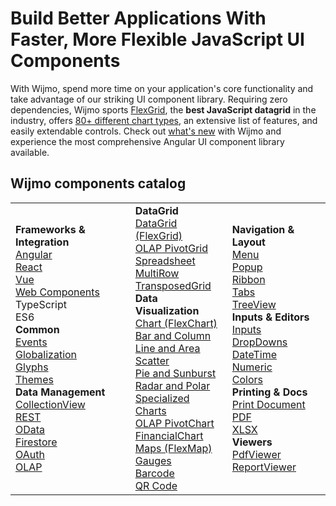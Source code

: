 # Build Better Applications With Faster, More Flexible JavaScript UI Components
With Wijmo, spend more time on your application's core functionality and take advantage of our striking UI component library. Requiring zero dependencies, Wijmo sports [FlexGrid](https://www.grapecity.com/wijmo/flexgrid-javascript-data-grid), the **best JavaScript datagrid** in the industry, offers [80+ different chart types](https://www.grapecity.com/wijmo/flexchart-javascript-chart-component), an extensive list of features, and easily extendable controls. Check out [what's new](https://www.grapecity.com/blogs/wijmo-2022-v1-has-landed) with Wijmo and experience the most comprehensive Angular UI component library available.

## Wijmo components catalog
<table>
	<tr>
		<td>
			<div><b>Frameworks & Integration</b></div>
			<div><a href="https://www.grapecity.com/wijmo/angular-ui-components">Angular</a></div>
			<div><a href="https://www.grapecity.com/wijmo/react-ui-components">React</a></div>
			<div><a href="https://www.grapecity.com/wijmo/vue-ui-components">Vue</a></div>
			<div><a href="https://www.grapecity.com/wijmo/web-components">Web Components</a></div>
			<div>TypeScript</div>
			<div>ES6</div>
			<div><b>Common</b></div>
			<div><a href="https://www.grapecity.com/wijmo/docs/GettingStarted/Events">Events</a></div>
			<div><a href="https://www.grapecity.com/wijmo/demos/Core/Globalization/Formatting/purejs">Globalization</a></div>
			<div><a href="https://www.grapecity.com/wijmo/demos/Core/Glyphs/purejs">Glyphs</a></div>
			<div><a href="https://www.grapecity.com/wijmo/docs/GettingStarted/Wijmo-Sass#custom-themes">Themes</a></div>
			<div><b>Data Management</b></div>
			<div><a href="https://www.grapecity.com/wijmo/javascript-collection-view">CollectionView</a></div>
			<div><a href="https://www.grapecity.com/wijmo/demos/Core/CollectionView/RESTCollectionView/JSONPlaceholder/purejs">REST</a></div>
			<div><a href="https://www.grapecity.com/wijmo/demos/Grid/Data-binding/ODataAPI/purejs">OData</a></div>
			<div><a href="https://www.grapecity.com/wijmo/demos/Cloud/Firestore/Overview/purejs">Firestore</a></div>
			<div><a href="https://www.grapecity.com/wijmo/demos/Cloud/Firestore/OAuth/purejs">OAuth</a></div>
			<div><a href="https://www.grapecity.com/wijmo/javascript-olap-pivot-table-component">OLAP</a></div>
		</td>
		<td>
			<div><b>DataGrid</b></div>
			<div><a href="https://www.grapecity.com/wijmo/flexgrid-javascript-data-grid">DataGrid (FlexGrid)</a></div>
			<div><a href="https://www.grapecity.com/wijmo/javascript-olap-pivot-table-component">OLAP PivotGrid</a></div>
			<div><a href="https://www.grapecity.com/wijmo/flexsheet-javascript-excel-like-component">Spreadsheet</a></div>
			<div><a href="https://www.grapecity.com/wijmo/javascript-multirow-component">MultiRow</a></div>
			<div><a href="https://www.grapecity.com/wijmo/demos/Grid/TransposedGrid/ProductSheet/purejs">TransposedGrid</a></div>
			<div><b>Data Visualization</b></div>
			<div><a href="https://www.grapecity.com/wijmo/flexchart-javascript-chart-component">Chart (FlexChart)</a></div>
			<div><a href="https://www.grapecity.com/wijmo/flexchart-javascript-chart-component#bar-column">Bar and Column</a></div>
			<div><a href="https://www.grapecity.com/wijmo/flexchart-javascript-chart-component#line-area">Line and Area</a></div>
			<div><a href="https://www.grapecity.com/wijmo/flexchart-javascript-chart-component#scatter">Scatter</a></div>
			<div><a href="https://www.grapecity.com/wijmo/flexchart-javascript-chart-component#pie-sunburst">Pie and Sunburst</a></div>
			<div><a href="https://www.grapecity.com/wijmo/flexchart-javascript-chart-component#radar-polar">Radar and Polar</a></div>
			<div><a href="https://www.grapecity.com/wijmo/flexchart-javascript-chart-component#specialized">Specialized Charts</a></div>
			<div><a href="https://www.grapecity.com/wijmo/demos/OLAP/PivotChart/Overview/purejs">OLAP PivotChart</a></div>
			<div><a href="https://www.grapecity.com/wijmo/javascript-financial-chart-component">FinancialChart</a></div>
			<div><a href="https://www.grapecity.com/wijmo/flexmap-javascript-map-charting-components">Maps (FlexMap)</a></div>
			<div><a href="https://www.grapecity.com/wijmo/custom-linear-radial-gauge-javascript">Gauges</a></div>
			<div><a href="https://www.grapecity.com/wijmo/javascript-barcode-components">Barcode</a></div>
			<div><a href="https://www.grapecity.com/wijmo/javascript-barcode-components">QR Code</a></div>
		</td>
		<td>
			<div><b>Navigation & Layout</b></div>
			<div><a href="https://www.grapecity.com/wijmo/selectable-menu-component-javascript">Menu</a></div>
			<div><a href="https://www.grapecity.com/wijmo/popup-component-javascript">Popup</a></div>
			<div><a href="https://www.grapecity.com/wijmo/tab-panel-component-javascript">Ribbon</a></div>
			<div><a href="https://www.grapecity.com/wijmo/tab-panel-component-javascript">Tabs</a></div>
			<div><a href="https://www.grapecity.com/wijmo/javascript-treeview-component">TreeView</a></div>
			<div><b>Inputs & Editors</b></div>
			<div><a href="https://www.grapecity.com/wijmo/input-controls-javascript">Inputs</a></div>
			<div><a href="https://www.grapecity.com/wijmo/input-controls-javascript#dropdown">DropDowns</a></div>
			<div><a href="https://www.grapecity.com/wijmo/input-controls-javascript#date-time">DateTime</a></div>
			<div><a href="https://www.grapecity.com/wijmo/input-controls-javascript#numeric">Numeric</a></div>
			<div><a href="https://www.grapecity.com/wijmo/input-controls-javascript#color-selector">Colors</a></div>
			<div><b>Printing & Docs</b></div>
			<div><a href="https://www.grapecity.com/wijmo/demos/Core/PrintDocument/purejs">Print Document</a></div>
			<div><a href="https://www.grapecity.com/wijmo/demos/PDF/Overview/purejs">PDF</a></div>
			<div><a href="https://www.grapecity.com/wijmo/demos/Excel/ExpenseReport/purejs">XLSX</a></div>
			<div><b>Viewers</b></div>
			<div><a href="https://www.grapecity.com/wijmo/demos/Viewer/PdfViewer/Overview/purejs">PdfViewer</a></div>
			<div><a href="https://www.grapecity.com/wijmo/javascript-report-viewer-component">ReportViewer</a></div>
		</td>
	</tr>
</table>
